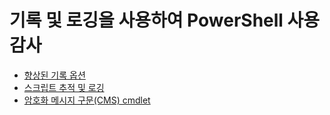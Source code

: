 # 기록 및 로깅을 사용하여 PowerShell 사용 감사

- [향상된 기록 옵션](audit_transcript.md)
- [스크립트 추적 및 로깅](audit_script.md)
- [암호화 메시지 구문(CMS) cmdlet](audit_cms.md)


<!--HONumber=Sep16_HO3-->


